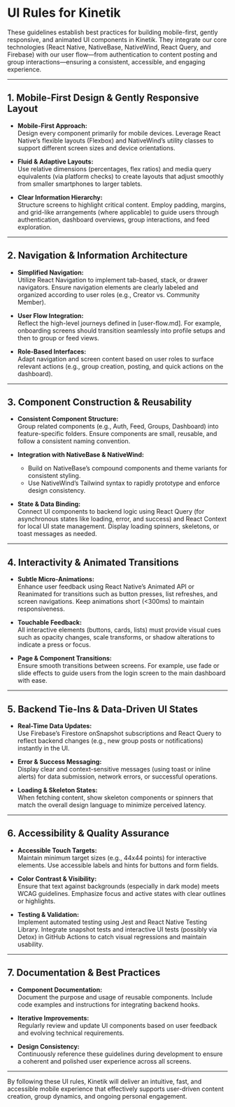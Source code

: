 # UI Rules for Kinetik

These guidelines establish best practices for building mobile-first, gently responsive, and animated UI components in Kinetik. They integrate our core technologies (React Native, NativeBase, NativeWind, React Query, and Firebase) with our user flow—from authentication to content posting and group interactions—ensuring a consistent, accessible, and engaging experience.

---

## 1. Mobile-First Design & Gently Responsive Layout

- **Mobile-First Approach:**  
  Design every component primarily for mobile devices. Leverage React Native’s flexible layouts (Flexbox) and NativeWind’s utility classes to support different screen sizes and device orientations.
  
- **Fluid & Adaptive Layouts:**  
  Use relative dimensions (percentages, flex ratios) and media query equivalents (via platform checks) to create layouts that adjust smoothly from smaller smartphones to larger tablets.
  
- **Clear Information Hierarchy:**  
  Structure screens to highlight critical content. Employ padding, margins, and grid-like arrangements (where applicable) to guide users through authentication, dashboard overviews, group interactions, and feed exploration.

---

## 2. Navigation & Information Architecture

- **Simplified Navigation:**  
  Utilize React Navigation to implement tab-based, stack, or drawer navigators. Ensure navigation elements are clearly labeled and organized according to user roles (e.g., Creator vs. Community Member).
  
- **User Flow Integration:**  
  Reflect the high-level journeys defined in [user-flow.md]. For example, onboarding screens should transition seamlessly into profile setups and then to group or feed views.
  
- **Role-Based Interfaces:**  
  Adapt navigation and screen content based on user roles to surface relevant actions (e.g., group creation, posting, and quick actions on the dashboard).

---

## 3. Component Construction & Reusability

- **Consistent Component Structure:**  
  Group related components (e.g., Auth, Feed, Groups, Dashboard) into feature-specific folders. Ensure components are small, reusable, and follow a consistent naming convention.
  
- **Integration with NativeBase & NativeWind:**  
  - Build on NativeBase’s compound components and theme variants for consistent styling.  
  - Use NativeWind’s Tailwind syntax to rapidly prototype and enforce design consistency.
  
- **State & Data Binding:**  
  Connect UI components to backend logic using React Query (for asynchronous states like loading, error, and success) and React Context for local UI state management. Display loading spinners, skeletons, or toast messages as needed.

---

## 4. Interactivity & Animated Transitions

- **Subtle Micro-Animations:**  
  Enhance user feedback using React Native’s Animated API or Reanimated for transitions such as button presses, list refreshes, and screen navigations. Keep animations short (<300ms) to maintain responsiveness.
  
- **Touchable Feedback:**  
  All interactive elements (buttons, cards, lists) must provide visual cues such as opacity changes, scale transforms, or shadow alterations to indicate a press or focus.
  
- **Page & Component Transitions:**  
  Ensure smooth transitions between screens. For example, use fade or slide effects to guide users from the login screen to the main dashboard with ease.

---

## 5. Backend Tie-Ins & Data-Driven UI States

- **Real-Time Data Updates:**  
  Use Firebase’s Firestore onSnapshot subscriptions and React Query to reflect backend changes (e.g., new group posts or notifications) instantly in the UI.
  
- **Error & Success Messaging:**  
  Display clear and context-sensitive messages (using toast or inline alerts) for data submission, network errors, or successful operations.
  
- **Loading & Skeleton States:**  
  When fetching content, show skeleton components or spinners that match the overall design language to minimize perceived latency.

---

## 6. Accessibility & Quality Assurance

- **Accessible Touch Targets:**  
  Maintain minimum target sizes (e.g., 44x44 points) for interactive elements. Use accessible labels and hints for buttons and form fields.
  
- **Color Contrast & Visibility:**  
  Ensure that text against backgrounds (especially in dark mode) meets WCAG guidelines. Emphasize focus and active states with clear outlines or highlights.
  
- **Testing & Validation:**  
  Implement automated testing using Jest and React Native Testing Library. Integrate snapshot tests and interactive UI tests (possibly via Detox) in GitHub Actions to catch visual regressions and maintain usability.

---

## 7. Documentation & Best Practices

- **Component Documentation:**  
  Document the purpose and usage of reusable components. Include code examples and instructions for integrating backend hooks.
  
- **Iterative Improvements:**  
  Regularly review and update UI components based on user feedback and evolving technical requirements.
  
- **Design Consistency:**  
  Continuously reference these guidelines during development to ensure a coherent and polished user experience across all screens.

---

By following these UI rules, Kinetik will deliver an intuitive, fast, and accessible mobile experience that effectively supports user-driven content creation, group dynamics, and ongoing personal engagement.